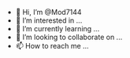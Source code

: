 - 👋 Hi, I’m @Mod7144
- 👀 I’m interested in ...
- 🌱 I’m currently learning ...
- 💞️ I’m looking to collaborate on ...
- 📫 How to reach me ...

<!---
Mod7144/Mod7144 is a ✨ special ✨ repository because its `README.md` (this file) appears on your GitHub profile.
You can click the Preview link to take a look at your changes.
--->
